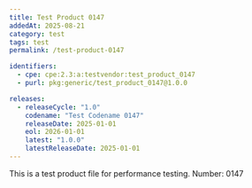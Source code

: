 ```yaml
---
title: Test Product 0147
addedAt: 2025-08-21
category: test
tags: test
permalink: /test-product-0147

identifiers:
  - cpe: cpe:2.3:a:testvendor:test_product_0147
  - purl: pkg:generic/test_product_0147@1.0.0

releases:
  - releaseCycle: "1.0"
    codename: "Test Codename 0147"
    releaseDate: 2025-01-01
    eol: 2026-01-01
    latest: "1.0.0"
    latestReleaseDate: 2025-01-01
---
```


This is a test product file for performance testing. Number: 0147
